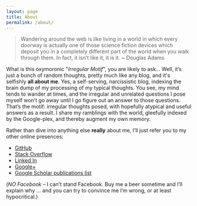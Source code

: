 ```yaml
---
layout: page
title: About
permalink: /about/
---
```


> Wandering around the web is like living in a world in which every doorway is actually one of those science fiction devices which deposit you in a completely different part of the world when you walk through them. In fact, it isn’t like it, it is it.       ~ Douglas Adams

What is this oxymoronic "*Irregular Motif*", you are likely to ask... Well, it’s just a bunch of random thoughts, pretty much like any blog, and it's selfishly **all about me**. Yes, a self-serving, narcissistic blog, indexing the brain dump of my processing of my typical thoughts.  You see, my mind tends to wander at times, and the irregular and unrelated questions I pose myself won’t go away until I go figure out an answer to those questions. That’s the motif: irregular thoughts posed, with hopefully atypical and useful answers as a result.  I share my ramblings with the world, gleefully indexed by the Google-plex, and thereby augment my own memory.

Rather than dive into anything else **really** about me, I’ll just refer you to my other online presences:

 * [GitHub](https://github.com/eengstrom)
 * [Stack Overflow](https://superuser.com/users/367026/eggo?tab=profile)
 * [Linked In](https://www.linkedin.com/in/eric-engstrom-a772455/)
 * [Google+](https://plus.google.com/u/0/+EricEngstrom)
 * [Google Scholar publications list](https://scholar.google.com/citations?user=QUX6EOAAAAAJ&hl=en)

(*NO Facebook* – I can’t stand Facebook.  Buy me a beer sometime and I’ll explain why ... and you can try to convince me I’m wrong, or at least hypocritical.)
